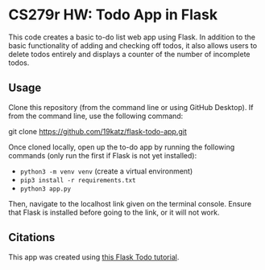 # CS279r HW: Todo App in Flask

This code creates a basic to-do list web app using Flask. In addition to the basic functionality of adding and checking off todos, it also allows users to delete todos entirely and displays a counter of the number of incomplete todos. 

## Usage

Clone this repository (from the command line or using GitHub Desktop). If from the command line, use the following command:

git clone https://github.com/19katz/flask-todo-app.git

Once cloned locally, open up the to-do app by running the following commands (only run the first if Flask is not yet installed):
* `python3 -m venv venv` (create a virtual environment)
* `pip3 install -r requirements.txt`
* `python3 app.py`

Then, navigate to the localhost link given on the terminal console. Ensure that Flask is installed before going to the link, or it will not work.

## Citations

This app was created using [this Flask Todo tutorial](https://www.python-engineer.com/posts/flask-todo-app/).

